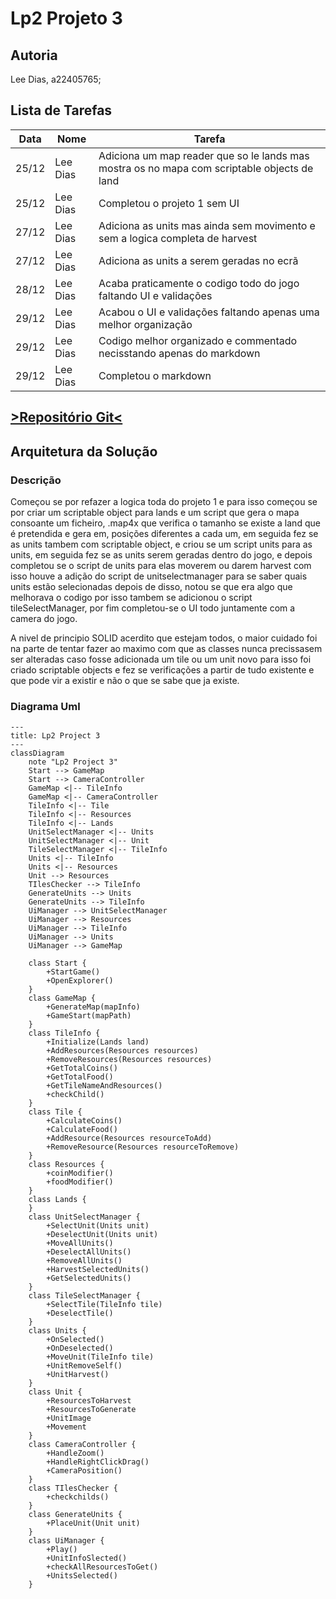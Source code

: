 # Lp2 Projeto 3

## Autoria

Lee Dias, a22405765;

## Lista de Tarefas

| Data | Nome | Tarefa |
|------|------|--------|
|25/12|Lee Dias|Adiciona um map reader que so le lands mas mostra os no mapa com scriptable objects de land|
|25/12|Lee Dias|Completou o projeto 1 sem UI|
|27/12|Lee Dias|Adiciona as units mas ainda sem movimento e sem a logica completa de harvest|
|27/12|Lee Dias|Adiciona as units a serem geradas no ecrã|
|28/12|Lee Dias|Acaba praticamente o codigo todo do jogo faltando UI e validações|
|29/12|Lee Dias|Acabou o UI e validações faltando apenas uma melhor organização|
|29/12|Lee Dias|Codigo melhor organizado e commentado necisstando apenas do markdown|
|29/12|Lee Dias|Completou o markdown|


## [>Repositório Git<](https://github.com/Lee-Dias/LP2_Projeto3)

## Arquitetura da Solução

### Descrição

Começou se por refazer a logica toda do projeto 1 e para isso começou se por criar um 
scriptable object para lands e um script que gera o mapa consoante um ficheiro,
.map4x que verifica o tamanho se existe a land que é pretendida e gera em, 
posições diferentes a cada um, em seguida fez se as units tambem com scriptable object,
e criou se um script units para as units, em seguida fez se as units serem geradas dentro do jogo,
e depois completou se o script de units para elas moverem ou darem harvest com isso houve a adição do 
script de unitselectmanager para se saber quais units estão selecionadas depois de disso,
notou se que era algo que melhorava o codigo por isso tambem se adicionou o script tileSelectManager,
por fim completou-se o UI todo juntamente com a camera do jogo.

A nivel de principio SOLID acerdito que estejam todos, o maior cuidado foi na parte de tentar fazer ao maximo com que 
as classes nunca precissasem ser alteradas caso fosse adicionada um tile ou um unit novo para isso foi criado scriptable objects
e fez se verificações a partir de tudo existente e que pode vir a existir e não o que se sabe que ja existe. 


### Diagrama Uml
```mermaid
---
title: Lp2 Project 3
---
classDiagram
    note "Lp2 Project 3"
    Start --> GameMap
    Start --> CameraController
    GameMap <|-- TileInfo
    GameMap <|-- CameraController
    TileInfo <|-- Tile
    TileInfo <|-- Resources
    TileInfo <|-- Lands
    UnitSelectManager <|-- Units
    UnitSelectManager <|-- Unit
    TileSelectManager <|-- TileInfo
    Units <|-- TileInfo
    Units <|-- Resources
    Unit --> Resources
    TIlesChecker --> TileInfo
    GenerateUnits --> Units
    GenerateUnits --> TileInfo
    UiManager --> UnitSelectManager
    UiManager --> Resources
    UiManager --> TileInfo
    UiManager --> Units
    UiManager --> GameMap

    class Start {
        +StartGame()
        +OpenExplorer()
    }
    class GameMap {
        +GenerateMap(mapInfo)
        +GameStart(mapPath)
    }
    class TileInfo {
        +Initialize(Lands land)
        +AddResources(Resources resources)
        +RemoveResources(Resources resources)
        +GetTotalCoins()
        +GetTotalFood()
        +GetTileNameAndResources()
        +checkChild()
    }
    class Tile {
        +CalculateCoins()
        +CalculateFood()
        +AddResource(Resources resourceToAdd)
        +RemoveResource(Resources resourceToRemove)
    }
    class Resources {
        +coinModifier()
        +foodModifier()
    }
    class Lands {
    }
    class UnitSelectManager {
        +SelectUnit(Units unit)
        +DeselectUnit(Units unit)
        +MoveAllUnits()
        +DeselectAllUnits()
        +RemoveAllUnits()
        +HarvestSelectedUnits()
        +GetSelectedUnits()
    }
    class TileSelectManager {
        +SelectTile(TileInfo tile)
        +DeselectTile()
    }
    class Units {
        +OnSelected()
        +OnDeselected()
        +MoveUnit(TileInfo tile)
        +UnitRemoveSelf()
        +UnitHarvest()
    }
    class Unit {
        +ResourcesToHarvest
        +ResourcesToGenerate
        +UnitImage
        +Movement
    }
    class CameraController {
        +HandleZoom()
        +HandleRightClickDrag()
        +CameraPosition()
    }
    class TIlesChecker {
        +checkchilds()
    }
    class GenerateUnits {
        +PlaceUnit(Unit unit)
    }
    class UiManager {
        +Play()
        +UnitInfoSlected()
        +checkAllResourcesToGet()
        +UnitsSelected()
    }


